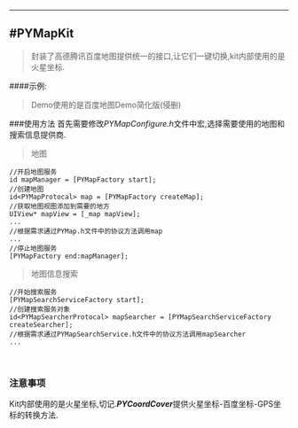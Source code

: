 
---
#PYMapKit
-------------

> 封装了高德腾讯百度地图提供统一的接口,让它们一键切换,kit内部使用的是火星坐标.

####示例:  
>Demo使用的是百度地图Demo简化版(侵删)


###使用方法
首先需要修改*PYMapConfigure.h*文件中宏,选择需要使用的地图和搜索信息提供商.
>地图

``` 
//开启地图服务
id mapManager = [PYMapFactory start];   
//创建地图
id<PYMapProtocal> map = [PYMapFactory createMap];
//获取地图视图添加到需要的地方
UIView* mapView = [_map mapView];
...
//根据需求通过PYMap.h文件中的协议方法调用map
...
//停止地图服务
[PYMapFactory end:mapManager];
```
>地图信息搜索

```
//开始搜索服务   
[PYMapSearchServiceFactory start];
//创建搜索服务对象
id<PYMapSearcherProtocal> mapSearcher = [PYMapSearchServiceFactory createSearcher];
//根据需求通过PYMapSearchService.h文件中的协议方法调用mapSearcher
...
```
 

### 注意事项
Kit内部使用的是火星坐标,切记.***PYCoordCover***提供火星坐标-百度坐标-GPS坐标的转换方法.
